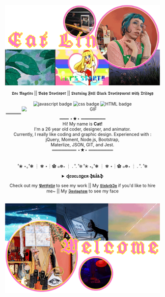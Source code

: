 
<p align="center">
  <img align="center" src="https://raw.githubusercontent.com/cat-lin-morgan/cat-lin-morgan/master/assets/catheadbottombanner.gif" alt="This is the top banner and portrait of       Cat.">
  <br/><br/>
  𝕷𝖔𝖘 𝕬𝖓𝖌𝖊𝖑𝖊𝖘 || 𝕭𝖆𝖇𝖞 𝕯𝖊𝖛𝖊𝖑𝖔𝖕𝖊𝖗 || 𝕷𝖊𝖆𝖗𝖓𝖎𝖓𝖌 𝕱𝖚𝖑𝖑 𝕾𝖙𝖆𝖈𝖐 𝕯𝖊𝖛𝖊𝖑𝖔𝖕𝖒𝖊𝖓𝖙 𝖜𝖎𝖙𝖍 𝕿𝖗𝖎𝖑𝖔𝖌𝖞<br /><br/>
  <img src="https://img.shields.io/badge/We%20Stan-Javascript-brightgreen" alt="javascript badge" />
  <img src="https://img.shields.io/badge/I%20%20%F0%9F%92%97-CSS-ff69b4" alt="css badge" />
  <img src="https://img.shields.io/badge/HTML-is%20pretty%20OK-blueviolet" alt="HTML badge" />
  <img align="right" width="450px" alt="GIF" src="https://media.giphy.com/media/zj0BxstyhGufC/giphy.gif" />
</p>
<p align="center">
  ════════ ⋆★⋆ ════════ <br/>
  Hi! My name is <b>Cat!</b><br/>
  I'm a 26 year old coder, designer, and animator.<br />
  Currently, I really like coding and graphic design.
  Experienced with :<br/>
  jQuery, Moment, Node.js, Bootstrap,<br />Materlize, JSON, GIT, and Jest.<br/>
  ════════ ⋆★⋆ ════════
  <br/><br/><br/>
  ˚❀ ⋆｡˚❃ ┊ ✾ ⋆┊✿ ๑❁⋆ ┊ . ˚. ˚✽   ˚❀ ⋆｡˚❃ ┊ ✾ ⋆┊✿ ๑❁⋆ ┊ . ˚. ˚✽ 
</p>
<!-- develping in -->
<details align="center">
  <summary> <b> ɖɛʋɛʟօքɛʀ ֆȶǟȶֆ </b> </summary>
  <br />
  <p align="center">
    <img src = "https://github-readme-stats.vercel.app/api?username=cat-lin-morgan&show_icons=true&theme=buefy&line_height=27">
    <!--&hide=css,java,html-->
    <img src = "https://github-readme-stats.vercel.app/api/top-langs/?username=cat-lin-morgan&theme=vue">
  </p>
</details>
<p align="center">
<!--   <a href="#">Resume</a> -->
  Check out my <a href="https://cat-lin-morgan.github.io/" target="_blank">𝕻𝖔𝖗𝖙𝖋𝖔𝖑𝖎𝖔</a> to see my work || My <a href="https://www.linkedin.com/in/caitlin-morgan-7818901b2/" target="_blank">𝕷𝖎𝖓𝖐𝖊𝖉𝕴𝖓</a> if you'd like to hire me~ || My <a href="https://www.instagram.com/cattongues.png/" target="_blank">𝕴𝖓𝖘𝖙𝖆𝖌𝖗𝖆𝖒</a> to see my face
  <br />
</p>
<p align="center"> 
  <br/>
  <img align="center" src="https://raw.githubusercontent.com/cat-lin-morgan/cat-lin-morgan/master/assets/welcomebanner2.gif" alt="Welcome banner">
</p>

